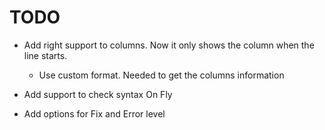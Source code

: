 # TODO

*   Add right support to columns. Now it only shows the column when the line
    starts.

    *   Use custom format. Needed to get the columns information

*   Add support to check syntax On Fly

*   Add options for Fix and Error level

